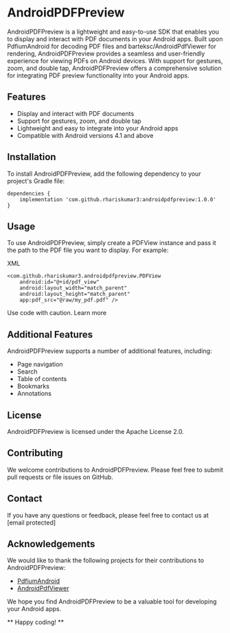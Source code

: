 # AndroidPDFPreview
AndroidPDFPreview is a lightweight and easy-to-use SDK that enables you to display and interact with PDF documents in your Android apps. Built upon PdfiumAndroid for decoding PDF files and barteksc/AndroidPdfViewer for rendering, AndroidPDFPreview provides a seamless and user-friendly experience for viewing PDFs on Android devices. With support for gestures, zoom, and double tap, AndroidPDFPreview offers a comprehensive solution for integrating PDF preview functionality into your Android apps.

## Features
* Display and interact with PDF documents
* Support for gestures, zoom, and double tap
* Lightweight and easy to integrate into your Android apps
* Compatible with Android versions 4.1 and above

## Installation
To install AndroidPDFPreview, add the following dependency to your project's Gradle file:
```
dependencies {
    implementation 'com.github.rhariskumar3:androidpdfpreview:1.0.0'
}
```

## Usage
To use AndroidPDFPreview, simply create a PDFView instance and pass it the path to the PDF file you want to display. For example:

XML
```
<com.github.rhariskumar3.androidpdfpreview.PDFView
    android:id="@+id/pdf_view"
    android:layout_width="match_parent"
    android:layout_height="match_parent"
    app:pdf_src="@raw/my_pdf.pdf" />
```
Use code with caution. Learn more

## Additional Features
AndroidPDFPreview supports a number of additional features, including:
* Page navigation
* Search
* Table of contents
* Bookmarks
* Annotations

## License
AndroidPDFPreview is licensed under the Apache License 2.0.

## Contributing
We welcome contributions to AndroidPDFPreview. Please feel free to submit pull requests or file issues on GitHub.

## Contact
If you have any questions or feedback, please feel free to contact us at [email protected]

## Acknowledgements
We would like to thank the following projects for their contributions to AndroidPDFPreview:
* [PdfiumAndroid](https://github.com/mhiew/PdfiumAndroid)
* [AndroidPdfViewer](https://github.com/barteksc/AndroidPdfViewer)

We hope you find AndroidPDFPreview to be a valuable tool for developing your Android apps.

** Happy coding! **
